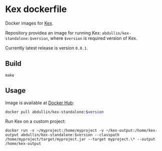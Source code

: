 # Kex dockerfile
Docker images for [Kex](https://github.com/vorpal-research/kex).

Repository providea an image for running Kex: `abdullin/kex-standalone:$version`, where `$version` is required version of Kex. 

Currently latest release is version `0.0.1`.

## Build

```make
make
```


## Usage

Image is available at [Docker Hub](https://hub.docker.com/repository/docker/abdullin/kex-standalone/general):

```bash
docker pull abdullin/kex-standalone:$version
```

Run Kex on a custom project:
```
docker run -v ~/myproject:/home/myproject -v ~/kex-output:/home/kex-output abdullin/kex-standalone:$version --classpath /home/myproject/target/myproject.jar --target myproject.\* --output /home/kex-output
```
